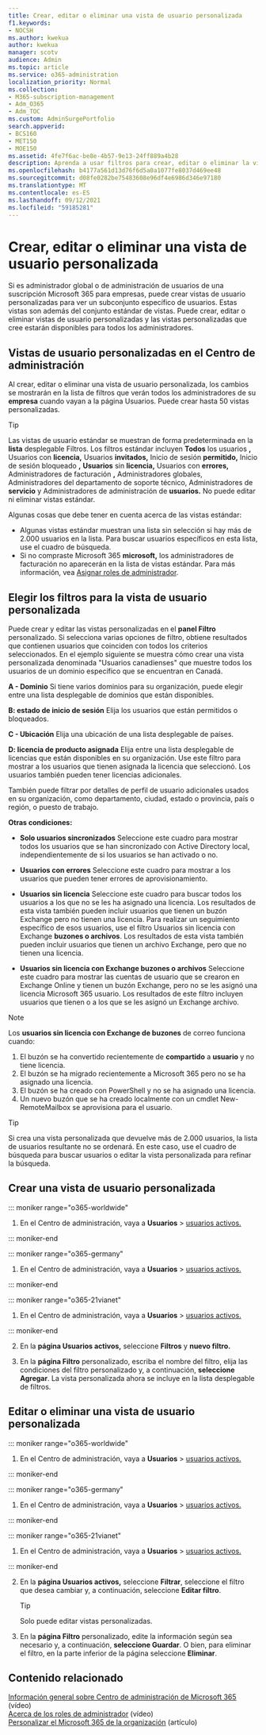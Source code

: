 ```yaml
---
title: Crear, editar o eliminar una vista de usuario personalizada
f1.keywords:
- NOCSH
ms.author: kwekua
author: kwekua
manager: scotv
audience: Admin
ms.topic: article
ms.service: o365-administration
localization_priority: Normal
ms.collection:
- M365-subscription-management
- Adm_O365
- Adm_TOC
ms.custom: AdminSurgePortfolio
search.appverid:
- BCS160
- MET150
- MOE150
ms.assetid: 4fe7f6ac-be8e-4b57-9e13-24ff889a4b28
description: Aprenda a usar filtros para crear, editar o eliminar la vista de usuario personalizada en Microsoft 365.
ms.openlocfilehash: b4177a561d13d76f6d5a0a1077fe8037d469ee48
ms.sourcegitcommit: d08fe0282be75483608e96df4e6986d346e97180
ms.translationtype: MT
ms.contentlocale: es-ES
ms.lasthandoff: 09/12/2021
ms.locfileid: "59185281"
---
```

# <a name="create-edit-or-delete-a-custom-user-view"></a>Crear, editar o eliminar una vista de usuario personalizada

Si es administrador global o de administración de usuarios de una suscripción Microsoft 365 para empresas, puede crear vistas de usuario personalizadas para ver un subconjunto específico de usuarios. Estas vistas son además del conjunto estándar de vistas. Puede crear, editar o eliminar vistas de usuario personalizadas y las vistas personalizadas que cree estarán disponibles para todos los administradores.
  
## <a name="custom-user-views-in-the-admin-center"></a>Vistas de usuario personalizadas en el Centro de administración

Al crear, editar o eliminar una vista de usuario personalizada, los cambios se mostrarán en la lista de filtros que verán todos los administradores de su **empresa** cuando vayan a la página Usuarios.  Puede crear hasta 50 vistas personalizadas. 

> [!TIP]
>  Las vistas de usuario estándar se muestran de forma predeterminada en la **lista** desplegable Filtros. Los filtros estándar incluyen **Todos** los usuarios **,** Usuarios con **licencia,** Usuarios **invitados,** Inicio de sesión **permitido,** Inicio de sesión bloqueado **,** **Usuarios** sin **licencia,** Usuarios con **errores,** Administradores de facturación **,** Administradores globales, Administradores del departamento de soporte técnico, Administradores de **servicio** y Administradores de administración de **usuarios.** No puede editar ni eliminar vistas estándar. 

Algunas cosas que debe tener en cuenta acerca de las vistas estándar: 

- Algunas vistas estándar muestran una lista sin selección si hay más de 2.000 usuarios en la lista. Para buscar usuarios específicos en esta lista, use el cuadro de búsqueda. 
- Si no compraste Microsoft 365 **microsoft,** los administradores de facturación no aparecerán en la lista de vistas estándar. Para más información, vea [Asignar roles de administrador](assign-admin-roles.md). 
  
## <a name="choose-the-filters-for-your-custom-user-view"></a>Elegir los filtros para la vista de usuario personalizada

Puede crear y editar las vistas personalizadas en el **panel Filtro** personalizado. Si selecciona varias opciones de filtro, obtiene resultados que contienen usuarios que coinciden con todos los criterios seleccionados. En el ejemplo siguiente se muestra cómo crear una vista personalizada denominada "Usuarios canadienses" que muestre todos los usuarios de un dominio específico que se encuentran en Canadá. 

  
 **A - Dominio** Si tiene varios dominios para su organización, puede elegir entre una lista desplegable de dominios que están disponibles. 
  
 **B: estado de inicio de sesión** Elija los usuarios que están permitidos o bloqueados. 
  
 **C - Ubicación** Elija una ubicación de una lista desplegable de países. 
  
 **D: licencia de producto asignada** Elija entre una lista desplegable de licencias que están disponibles en su organización. Use este filtro para mostrar a los usuarios que tienen asignada la licencia que seleccionó. Los usuarios también pueden tener licencias adicionales. 
  
También puede filtrar por detalles de perfil de usuario adicionales usados en su organización, como departamento, ciudad, estado o provincia, país o región, o puesto de trabajo.
  
 **Otras condiciones:**
  
- **Solo usuarios sincronizados** Seleccione este cuadro para mostrar todos los usuarios que se han sincronizado con Active Directory local, independientemente de si los usuarios se han activado o no. 
    
- **Usuarios con errores** Seleccione este cuadro para mostrar a los usuarios que pueden tener errores de aprovisionamiento. 
    
- **Usuarios sin licencia** Seleccione este cuadro para buscar todos los usuarios a los que no se les ha asignado una licencia. Los resultados de esta vista también pueden incluir usuarios que tienen un buzón Exchange pero no tienen una licencia. Para realizar un seguimiento específico de esos usuarios, use el filtro Usuarios sin licencia con Exchange **buzones o archivos**. Los resultados de esta vista también pueden incluir usuarios que tienen un archivo Exchange, pero que no tienen una licencia.
    
- **Usuarios sin licencia con Exchange buzones o archivos** Seleccione este cuadro para mostrar las cuentas de usuario que se crearon en Exchange Online y tienen un buzón Exchange, pero no se les asignó una licencia Microsoft 365 usuario. Los resultados de este filtro incluyen usuarios que tienen o a los que se les asignó un Exchange archivo. 

> [!NOTE]
> Los **usuarios sin licencia con Exchange de buzones** de correo funciona cuando:
1. El buzón se ha convertido recientemente de **compartido** a **usuario** y no tiene licencia.
2. El buzón se ha migrado recientemente a Microsoft 365 pero no se ha asignado una licencia.
3. El buzón se ha creado con PowerShell y no se ha asignado una licencia.
4. Un nuevo buzón que se ha creado localmente con un cmdlet New-RemoteMailbox se aprovisiona para el usuario.
    
> [!TIP]
> Si crea una vista personalizada que devuelve más de 2.000 usuarios, la lista de usuarios resultante no se ordenará. En este caso, use el cuadro de búsqueda para buscar usuarios o editar la vista personalizada para refinar la búsqueda. 
  
## <a name="create-a-custom-user-view"></a>Crear una vista de usuario personalizada

::: moniker range="o365-worldwide"

1. En el Centro de administración, vaya a **Usuarios** \> <a href="https://go.microsoft.com/fwlink/p/?linkid=834822" target="_blank">usuarios activos.</a>
  
::: moniker-end

::: moniker range="o365-germany"

1. En el Centro de administración, vaya a **Usuarios** \> <a href="https://go.microsoft.com/fwlink/p/?linkid=847686" target="_blank">usuarios activos.</a> 

::: moniker-end

::: moniker range="o365-21vianet"

1. En el Centro de administración, vaya a **Usuarios** \> <a href="https://go.microsoft.com/fwlink/p/?linkid=850628" target="_blank">usuarios activos.</a>  

::: moniker-end
    
2. En la **página Usuarios activos,** seleccione **Filtros** y **nuevo filtro.**
  
3. En la **página Filtro** personalizado, escriba el nombre del filtro, elija las condiciones del filtro personalizado y, a continuación, **seleccione Agregar**. La vista personalizada ahora se incluye en la lista desplegable de filtros.

## <a name="edit-or-delete-a-custom-user-view"></a>Editar o eliminar una vista de usuario personalizada

::: moniker range="o365-worldwide"

1. En el Centro de administración, vaya a **Usuarios** \> <a href="https://go.microsoft.com/fwlink/p/?linkid=834822" target="_blank">usuarios activos.</a>

::: moniker-end

::: moniker range="o365-germany"

1. En el Centro de administración, vaya a **Usuarios** \> <a href="https://go.microsoft.com/fwlink/p/?linkid=847686" target="_blank">usuarios activos.</a> 

::: moniker-end

::: moniker range="o365-21vianet"

1. En el Centro de administración, vaya a **Usuarios** \> <a href="https://go.microsoft.com/fwlink/p/?linkid=850628" target="_blank">usuarios activos.</a> 

::: moniker-end 
    
2. En la **página Usuarios activos,** seleccione **Filtrar**, seleccione el filtro que desea cambiar y, a continuación, seleccione **Editar filtro**. 
    
    > [!TIP]
    > Solo puede editar vistas personalizadas. 
  
3. En la **página Filtro** personalizado, edite la información según sea necesario y, a continuación, **seleccione Guardar**. O bien, para eliminar el filtro, en la parte inferior de la página seleccione **Eliminar**. 

## <a name="related-content"></a>Contenido relacionado

[Información general sobre Centro de administración de Microsoft 365](../../business-video/admin-center-overview.md) (vídeo)\
[Acerca de los roles de administrador](../add-users/about-admin-roles.md) (vídeo)\
[Personalizar el Microsoft 365 de la organización](../setup/customize-your-organization-theme.md) (artículo)


     